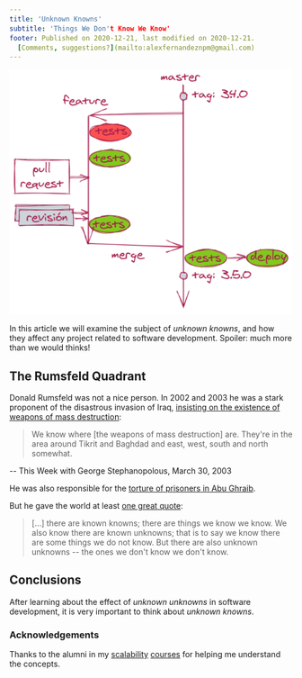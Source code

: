 ```yaml
---
title: 'Unknown Knowns'
subtitle: 'Things We Don't Know We Know'
footer: Published on 2020-12-21, last modified on 2020-12-21.
  [Comments, suggestions?](mailto:alexfernandeznpm@gmail.com)
---
```


![Crea rama, añade cambios, revisa, mezcla, crea _tag_, despliega.](pics/tpp-ramas.png "Ejemplo de organización de ramas en TPP. Fuente: elaboración propia.")

In this article we will examine the subject of
_unknown knowns_,
and how they affect any project related to software development.
Spoiler: much more than we would thinks!

## The Rumsfeld Quadrant

Donald Rumsfeld was not a nice person.
In 2002 and 2003 he was a stark proponent of the disastrous invasion of Iraq,
[insisting on the existence of weapons of mass destruction](https://www.pbs.org/wgbh/pages/frontline/shows/truth/why/said.html):

> We know where [the weapons of mass destruction] are.
> They're in the area around Tikrit and Baghdad and east, west, south and north somewhat.

-- This Week with George Stephanopolous, March 30, 2003

He was also responsible for the
[torture of prisoners in Abu Ghraib](https://www.nytimes.com/2005/02/04/politics/rumsfeld-says-he-offered-to-quit.html).

But he gave the world at least
[one great quote](https://web.archive.org/web/20200420092124/http://archive.defense.gov/Transcripts/Transcript.aspx?TranscriptID=2636):

> [...] there are known knowns; there are things we know we know.
> We also know there are known unknowns;
that is to say we know there are some things we do not know.
But there are also unknown unknowns -- the ones we don't know we don't know.

## Conclusions

After learning about the effect of
_unknown unknowns_
in software development,
it is very important to think about
_unknown knowns_.

### Acknowledgements

Thanks to the alumni in my
[scalability](/2020/curso-escalabilidad)
[courses](/2020/curso-escalabilidad-2)
for helping me understand the concepts.

